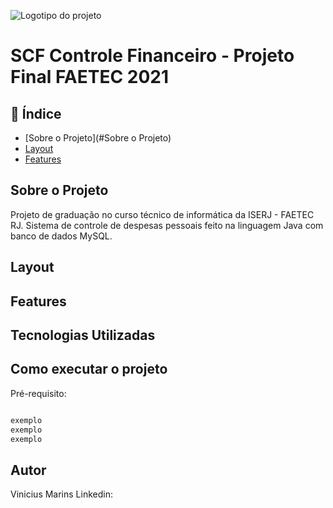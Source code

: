 ![Logotipo do projeto](https://github.com/v-marins/projeto-final-FAETEC-2021-SCF-Controle-Financeiro/blob/main/imagens/logo1.png)
# SCF Controle Financeiro - Projeto Final FAETEC 2021

## :link: Índice

- [Sobre o Projeto](#Sobre o Projeto)
- [Layout](#Layout)
- [Features](#Features)


## Sobre o Projeto

Projeto de graduação no curso técnico de informática da ISERJ - FAETEC RJ. Sistema de controle de despesas pessoais feito na linguagem Java com banco de dados MySQL.

## Layout

## Features

## Tecnologias Utilizadas

## Como executar o projeto
Pré-requisito:

```bash

exemplo
exemplo
exemplo

```


## Autor
Vinicius Marins
Linkedin:
